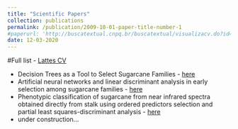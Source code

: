 ```yaml
---
title: "Scientific Papers"
collection: publications
permalink: /publication/2009-10-01-paper-title-number-1
#paperurl: 'http://buscatextual.cnpq.br/buscatextual/visualizacv.do?id=K4723301Z7&idiomaExibicao=2'
date: 12-03-2020
---
```


#Full list - [Lattes CV](http://buscatextual.cnpq.br/buscatextual/visualizacv.do?id=K4723301Z7&idiomaExibicao=2)

* Decision Trees as a Tool to Select Sugarcane Families - [here](https://m.scirp.org/papers/81989)
* Artificial neural networks and linear discriminant analysis in early selection among sugarcane families - [here](https://www.semanticscholar.org/paper/Artificial-neural-networks-and-linear-discriminant-Peternelli-Moreira/d03b6a840098f755329401fca46217f821e6e689)
* Phenotypic classification of sugarcane from near infrared spectra obtained directly from stalk using ordered predictors selection and partial least squares-discriminant analysis - [here](https://www.impopen.com/nir-abstract/R17_0157)
* under construction...

